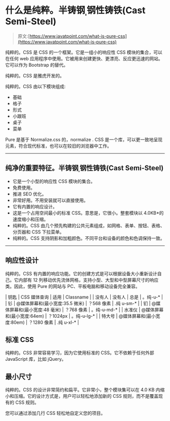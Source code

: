 # 什么是纯粹。半铸钢ˌ钢性铸铁(Cast Semi-Steel)

> 原文:[https://www.javatpoint.com/what-is-pure-css](https://www.javatpoint.com/what-is-pure-css)

纯粹的。CSS 是 CSS 的一个框架。它是一组小的响应性 CSS 模块的集合，可以在任何 web 应用程序中使用。它被用来创建更快、更漂亮、反应更迅速的网站。它可以作为 Bootstrap 的替代。

纯粹的。CSS 是雅虎开发的。

纯粹的。CSS 由以下模块组成:

*   基础
*   格子
*   形式
*   小跟班
*   桌子
*   菜单

Pure 是基于 Normalize.css 的，normalize . CSS 是一个库，可以更一致地呈现元素，符合现代标准，也可以在较旧的浏览器中工作。

* * *

## 纯净的重要特征。半铸钢ˌ钢性铸铁(Cast Semi-Steel)

*   它是一个小型的响应性 CSS 模块的集合。
*   免费使用。
*   推进 SEO 优化。
*   非常好用。不用安装就可以直接使用。
*   它有内置的响应设计。
*   这是一个占用空间最小的标准 CSS。意思是，它很小。整套模块以 4.0KB*的速度缩小和压缩。
*   纯粹的。CSS 由几个预先构建的公共元素组成，如网格、表单、按钮、表格、分页器和 CSS 下拉菜单。
*   纯粹的。CSS 支持阴影和加粗颜色。不同平台和设备的颜色和色调保持一致。

* * *

## 响应性设计

纯粹的。CSS 有内置的响应功能。它的创建方式是可以根据设备大小重新设计自己。它内部有 12 列移动优先流体网格，支持小型、大型和中型屏幕尺寸的响应类。因此，使用 Pure 的网站与 PC、平板电脑和移动设备完全兼容。

| 钥匙 | CSS 媒体查询 | 适用 | Classname |
| 没有人 | 没有人 | 总是 | 。纯-u-* |
| 钐 | @媒体屏幕和(最小宽度:35.5 微米) | ？568 像素 | .纯 u-sm-* |
| 钔 | @媒体屏幕和(最小宽度:48 毫米) | ？768 像素 | 。纯-u-md-* |
| 水准仪 | @媒体屏幕和(最小宽度:64em) | ？1024px | 。纯-u-lg-* |
| 特大号 | @媒体屏幕和(最小宽度:80em) | ？1280 像素 | .纯 u-xl-* |

## 标准 CSS

纯粹的。CSS 非常容易学习，因为它使用标准的 CSS。它不依赖于任何外部 JavaScript 库，比如 jQuery。

## 最小尺寸

纯粹的。CSS 的设计非常简约和扁平。它非常小，整个模块集可以在 4.0 KB 内缩小和压缩。它的设计方式是，用户可以轻松地添加新的 CSS 规则，而不是覆盖现有的 CSS 规则。

您可以通过添加几行 CSS 轻松地自定义您的项目。